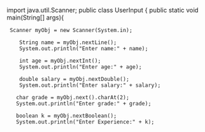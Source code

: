 import java.util.Scanner;
public class UserInput {
   public static void main(String[] args){
       
     Scanner myObj = new Scanner(System.in);
       
        String name = myObj.nextLine();
        System.out.println("Enter name:" + name);
        
        int age = myObj.nextInt();
        System.out.println("Enter age:" + age);
        
        double salary = myObj.nextDouble();
        System.out.println("Enter salary:" + salary);
        
       char grade = myObj.next().charAt(2);
       System.out.println("Enter grade:" + grade);
       
       boolean k = myObj.nextBoolean();
       System.out.println("Enter Experience:" + k);
